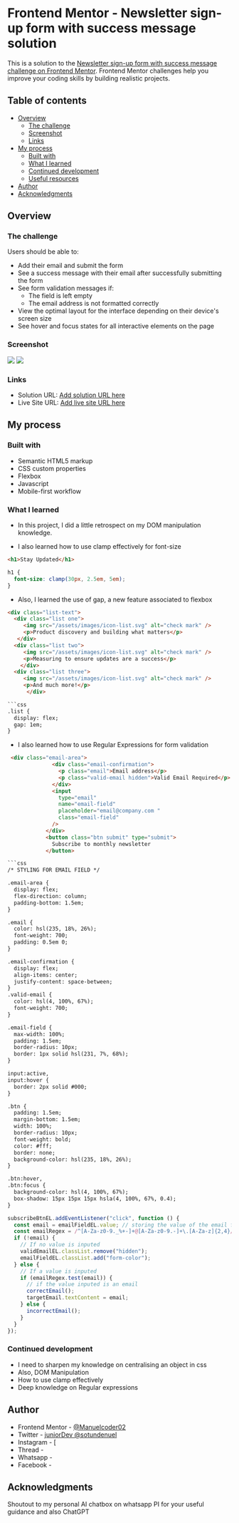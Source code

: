 # Frontend Mentor - Newsletter sign-up form with success message solution

This is a solution to the [Newsletter sign-up form with success message challenge on Frontend Mentor](https://www.frontendmentor.io/challenges/newsletter-signup-form-with-success-message-3FC1AZbNrv). Frontend Mentor challenges help you improve your coding skills by building realistic projects. 

## Table of contents

- [Overview](#overview)
  - [The challenge](#the-challenge)
  - [Screenshot](#screenshot)
  - [Links](#links)
- [My process](#my-process)
  - [Built with](#built-with)
  - [What I learned](#what-i-learned)
  - [Continued development](#continued-development)
  - [Useful resources](#useful-resources)
- [Author](#author)
- [Acknowledgments](#acknowledgments)



## Overview

### The challenge

Users should be able to:

- Add their email and submit the form
- See a success message with their email after successfully submitting the form
- See form validation messages if:
  - The field is left empty
  - The email address is not formatted correctly
- View the optimal layout for the interface depending on their device's screen size
- See hover and focus states for all interactive elements on the page

### Screenshot

![](./screenshots/screenshot-mobile.png)
![](./screenshots/screenshot-desktop.png)

### Links

- Solution URL: [Add solution URL here](https://your-solution-url.com)
- Live Site URL: [Add live site URL here](https://your-live-site-url.com)

## My process

### Built with

- Semantic HTML5 markup
- CSS custom properties
- Flexbox
- Javascript 
- Mobile-first workflow


### What I learned
- In this project, I did a little retrospect on my DOM manipulation knowledge.

- I also learned how to use clamp effectively for font-size
```html
<h1>Stay Updated</h1>
```
```css
h1 {
  font-size: clamp(30px, 2.5em, 5em);
}
```

- Also, I learned the use of gap, a new feature associated to flexbox

```html
<div class="list-text">
  <div class="list one">
     <img src="/assets/images/icon-list.svg" alt="check mark" />
     <p>Product discovery and building what matters</p>
   </div>
  <div class="list two">
     <img src="/assets/images/icon-list.svg" alt="check mark" />
     <p>Measuring to ensure updates are a success</p>
    </div>
  <div class="list three">
     <img src="/assets/images/icon-list.svg" alt="check mark" />
     <p>And much more!</p>
      </div>

```css
.list {
  display: flex;
  gap: 1em;
}
```
- I also learned how to use Regular Expressions for form validation
```html
 <div class="email-area">
              <div class="email-confirmation">
                <p class="email">Email address</p>
                <p class="valid-email hidden">Valid Email Required</p>
              </div>
              <input
                type="email"
                name="email-field"
                placeholder="email@company.com "
                class="email-field"
              />
            </div>
            <button class="btn submit" type="submit">
              Subscribe to monthly newsletter
            </button>

```css
/* STYLING FOR EMAIL FIELD */

.email-area {
  display: flex;
  flex-direction: column;
  padding-bottom: 1.5em;
}

.email {
  color: hsl(235, 18%, 26%);
  font-weight: 700;
  padding: 0.5em 0;
}

.email-confirmation {
  display: flex;
  align-items: center;
  justify-content: space-between;
}
.valid-email {
  color: hsl(4, 100%, 67%);
  font-weight: 700;
}

.email-field {
  max-width: 100%;
  padding: 1.5em;
  border-radius: 10px;
  border: 1px solid hsl(231, 7%, 68%);
}

input:active,
input:hover {
  border: 2px solid #000;
}

.btn {
  padding: 1.5em;
  margin-bottom: 1.5em;
  width: 100%;
  border-radius: 10px;
  font-weight: bold;
  color: #fff;
  border: none;
  background-color: hsl(235, 18%, 26%);
}

.btn:hover,
.btn:focus {
  background-color: hsl(4, 100%, 67%);
  box-shadow: 15px 15px 15px hsla(4, 100%, 67%, 0.4);
}
```
```js
subscribeBtnEL.addEventListener("click", function () {
  const email = emailFieldEL.value; // storing the value of the email field in a variable
  const emailRegex = /^[A-Za-z0-9._%+-]+@[A-Za-z0-9.-]+\.[A-Za-z]{2,4}/; // Regular expression for email
  if (!email) {
    // If no value is inputed
    validEmailEL.classList.remove("hidden");
    emailFieldEL.classList.add("form-color");
  } else {
    // If a value is inputed
    if (emailRegex.test(email)) {
      // if the value inputed is an email
      correctEmail();
      targetEmail.textContent = email;
    } else {
      incorrectEmail();
    }
  }
});
```


### Continued development
- I need to sharpen my knowledge on centralising an object in css
- Also, DOM Manipulation
- How to use clamp effectively
- Deep knowledge on Regular expressions


## Author

- Frontend Mentor - [@Manuelcoder02](https://www.frontendmentor.io/profile/Manuelcoder02)
- Twitter - [juniorDev @sotundenuel](https://www.twitter.com/@sotundenuel)
- Instagram - [
- Thread -
- Whatsapp -
- Facebook - 

## Acknowledgments

Shoutout to my personal AI chatbox on whatsapp PI for your useful guidance and also ChatGPT

